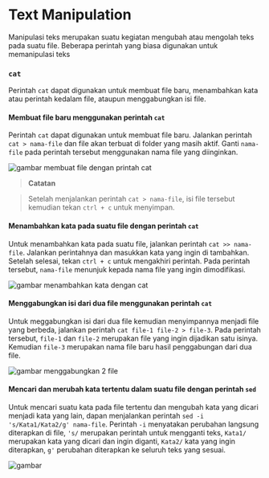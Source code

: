 # Text Manipulation

Manipulasi teks merupakan suatu kegiatan mengubah atau mengolah teks pada suatu file. Beberapa perintah yang biasa digunakan untuk memanipulasi teks

### `cat`

Perintah `cat` dapat digunakan untuk membuat file baru, menambahkan kata atau perintah kedalam file, ataupun menggabungkan isi file.

#### Membuat file baru menggunakan perintah `cat`

Perintah `cat` dapat digunakan untuk membuat file baru. Jalankan perintah `cat > nama-file` dan file akan terbuat di folder yang masih aktif. Ganti `nama-file` pada perintah tersebut menggunakan nama file yang diinginkan.

![gambar membuat file dengan printah cat]()

> **Catatan**

> Setelah menjalankan perintah `cat > nama-file`, isi file tersebut kemudian tekan `ctrl + c` untuk menyimpan.

#### Menambahkan kata pada suatu file dengan perintah `cat`

Untuk menambahkan kata pada suatu file, jalankan perintah `cat >> nama-file`. Jalankan perintahnya dan masukkan kata yang ingin di tambahkan. Setelah selesai, tekan `ctrl + c` untuk mengakhiri perintah. Pada perintah tersebut, `nama-file` menunjuk kepada nama file yang ingin dimodifikasi.

![gambar menambahkan kata dengan cat]()

#### Menggabungkan isi dari dua file menggunakan perintah `cat`

Untuk meggabungkan isi dari dua file kemudian menyimpannya menjadi file yang berbeda, jalankan perintah `cat file-1 file-2 > file-3`. Pada perintah tersebut, `file-1` dan `file-2` merupakan file yang ingin dijadikan satu isinya. Kemudian `file-3` merupakan nama file baru hasil penggabungan dari dua file.

![gambar menggabungkan 2 file]()

#### Mencari dan merubah kata tertentu dalam suatu file dengan perintah `sed`

Untuk mencari suatu kata pada file tertentu dan mengubah kata yang dicari menjadi kata yang lain, dapan menjalankan perintah `sed -i 's/Kata1/Kata2/g' nama-file`. Perintah `-i` menyatakan perubahan langsung diterapkan di file, `'s/` merupakan perintah untuk mengganti teks, `Kata1/` merupakan kata yang dicari dan ingin diganti, `Kata2/` kata yang ingin diterapkan, `g'` perubahan diterapkan ke seluruh teks yang sesuai.

![gambar]()
